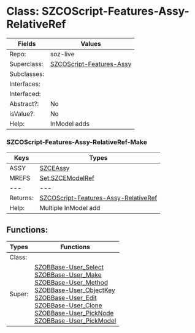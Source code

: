 
# Class:	SZCOScript-Features-Assy-RelativeRef

| Fields | Values |
| --------- | --------- |
| Repo: | soz-live |
| Superclass: | [SZCOScript-Features-Assy](SZCOScript-Features-Assy.html) |
| Subclasses: |  |
| Interfaces: |  |
| Interfaced: |  |
| Abstract?: | No |
| isValue?: | No |
| Help: | InModel adds |

### SZCOScript-Features-Assy-RelativeRef-Make

| Keys | Types |
| --------- | --------- |
| ASSY | [SZCEAssy](SZCEAssy.html) |
| MREFS | [Set:SZCEModelRef](SZCEModelRef.html) |
| **---** | **---** |
| Returns: | [SZCOScript-Features-Assy-RelativeRef](SZCOScript-Features-Assy-RelativeRef.html) |
| Help: | Multiple InModel add |


## Functions:

| Types | Functions |
| --------- | --------- |
| Class: |  |
| Super: | [SZOBBase-User_Select](SZOBBase.html) <br> [SZOBBase-User_Make](SZOBBase.html) <br> [SZOBBase-User_Method](SZOBBase.html) <br> [SZOBBase-User_ObjectKey](SZOBBase.html) <br> [SZOBBase-User_Edit](SZOBBase.html) <br> [SZOBBase-User_Clone](SZOBBase.html) <br> [SZOBBase-User_PickNode](SZOBBase.html) <br> [SZOBBase-User_PickModel](SZOBBase.html) |


